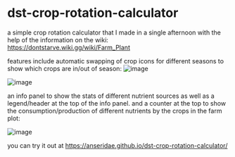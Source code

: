 # dst-crop-rotation-calculator

a simple crop rotation calculator that I made in a single afternoon with the help of the information on the wiki: https://dontstarve.wiki.gg/wiki/Farm_Plant

features include automatic swapping of crop icons for different seasons to show which crops are in/out of season:
![image](https://github.com/user-attachments/assets/0eda81e4-e73a-4e9e-a914-ff7207320feb)

![image](https://github.com/user-attachments/assets/44cc248f-c07f-4c79-a7fd-2537f0e4efcb)

an info panel to show the stats of different nutrient sources as well as a legend/header at the top of the info panel. and a counter at the top to show the consumption/production of different nutrients by the crops in the farm plot:

![image](https://github.com/user-attachments/assets/95fce3aa-13be-42b9-bd94-78b4b0ef644d)


you can try it out at https://anseridae.github.io/dst-crop-rotation-calculator/

